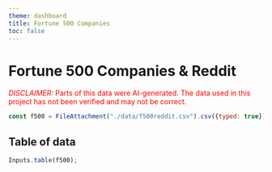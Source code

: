 ```yaml
---
theme: dashboard
title: Fortune 500 Companies
toc: false
---
```


# Fortune 500 Companies & Reddit
<span style="color: red;"><span style="text-transform: uppercase; font-style:italic">Disclaimer:</span> Parts of this data were AI-generated. The data used in this project has not been verified and may not be correct.</span>

```js
const f500 = FileAttachment("./data/f500reddit.csv").csv({typed: true});
```
## Table of data
```js
Inputs.table(f500);
```
